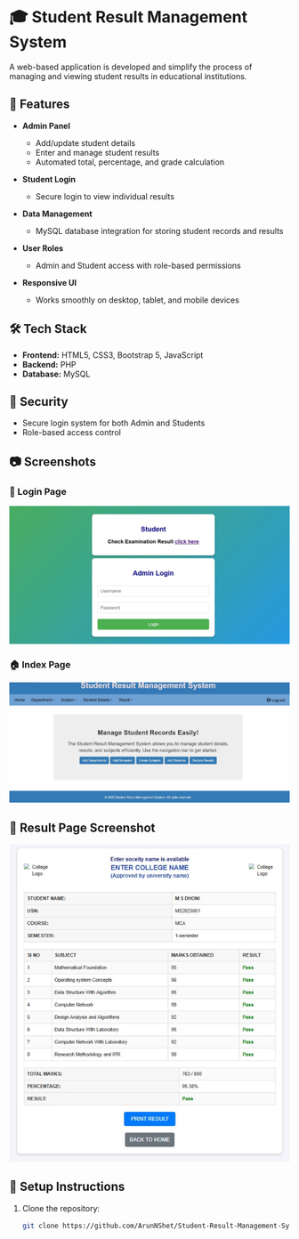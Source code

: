 # 🎓 Student Result Management System

A web-based application is developed and simplify the process of managing and viewing student results in educational institutions.

## 🚀 Features

- **Admin Panel**  
  - Add/update student details  
  - Enter and manage student results  
  - Automated total, percentage, and grade calculation  

- **Student Login**  
  - Secure login to view individual results  

- **Data Management**  
  - MySQL database integration for storing student records and results  

- **User Roles**  
  - Admin and Student access with role-based permissions  

- **Responsive UI**  
  - Works smoothly on desktop, tablet, and mobile devices  

## 🛠️ Tech Stack

- **Frontend:** HTML5, CSS3, Bootstrap 5, JavaScript  
- **Backend:** PHP  
- **Database:** MySQL  

## 🔐 Security

- Secure login system for both Admin and Students  
- Role-based access control    

## 📷 Screenshots

### 🔐 Login Page
![Login Page](assets/login-page.jpg)

### 🏠 Index Page
![Index Page](assets/index-page.jpg)

## 🧾 Result Page Screenshot
![Result Page](assets/result-page.jpg)

## 📁 Setup Instructions

1. Clone the repository:
   ```bash
   git clone https://github.com/ArunNShet/Student-Result-Management-System.git
